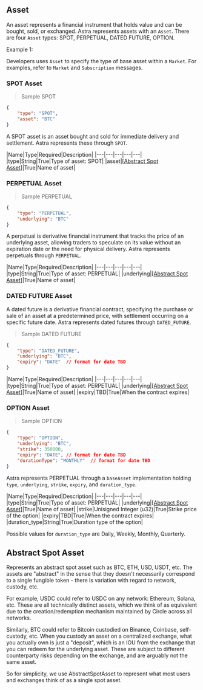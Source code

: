 ## Asset

An asset represents a financial instrument that holds value and can be bought, sold, or exchanged. Astra represents assets with an `Asset`. There are four `Asset` types: SPOT, PERPETUAL, DATED FUTURE, OPTION.

<!-- Currently, Astra provides support for SPOT and PERPETUALS. -->

Example 1: 

Developers uses `Asset` to specify the type of base asset within a `Market`. For examples, refer to `Market` and `Subscription` messages. 

### SPOT Asset

> Sample SPOT

```json
{
    "type": "SPOT",
    "asset": "BTC"
}
```

A SPOT asset is an asset bought and sold for immediate delivery and settlement. Astra represents these through `SPOT`. 

<!-- Example 1:

Developers uses `SPOT`, a type of `Asset`, to specify the type of base asset within a `Market`. For examples, refer to `Market` and `Subscription` messages.  -->


|Name|Type|Required|Description|
|---|---|---|---|---|
|type|String|True|Type of asset: SPOT|
|asset|[[Abstract Spot Asset](#abstract-spot-asset)]|True|Name of asset|

### PERPETUAL Asset

> Sample PERPETUAL

```json
{
    "type": "PERPETUAL",
    "underlying": "BTC"
}
```

A perpetual is derivative financial instrument that tracks the price of an underlying asset, allowing traders to speculate on its value without an expiration date or the need for physical delivery. Astra represents perpetuals through `PERPETUAL`.

|Name|Type|Required|Description|
|---|---|---|---|---|
|type|String|True|Type of asset: PERPETUAL|
|underlying|[[Abstract Spot Asset](#abstract-spot-asset)]|True|Name of asset|

### DATED FUTURE Asset

A dated future is a derivative financial contract, specifying the purchase or sale of an asset at a predetermined price, with settlement occurring on a specific future date. Astra represents dated futures through `DATED_FUTURE`.

> Sample DATED FUTURE

```json
{
    "type": "DATED_FUTURE",
    "underlying": "BTC",
    "expiry": "DATE"  // format for date TBD
}
```

|Name|Type|Required|Description|
|---|---|---|---|---|
|type|String|True|Type of asset: PERPETUAL|
|underlying|[[Abstract Spot Asset](#abstract-spot-asset)]|True|Name of asset|
|expiry|TBD|True|When the contract expires|

### OPTION Asset

> Sample OPTION

```json
{
    "type": "OPTION",
    "underlying": "BTC",
    "strike": 350000,
    "expiry": "DATE", // format for date TBD
    "durationType": "MONTHLY"  // format for date TBD
}
```

Astra represents PERPETUAL through a `baseAsset` implementation holding `type`, `underlying`, `strike`, `expiry`, and `duration_type`.


|Name|Type|Required|Description|
|---|---|---|---|---|
|type|String|True|Type of asset: PERPETUAL|
|underlying|[[Abstract Spot Asset](#abstract-spot-asset)]|True|Name of asset|
|strike|Unisigned Integer (u32)|True|Strike price of the option|
|expiry|TBD|True|When the contract expires|
|duration_type|String|True|Duration type of the option|

<aside class="notice">
Possible values for <code>duration_type</code> are Daily, Weekly, Monthly, Quarterly.
</aside>


## Abstract Spot Asset

Represents an abstract spot asset such as BTC, ETH, USD, USDT, etc.
The assets are "abstract" in the sense that they doesn't necessarily
correspond to a single fungible token - there is variation with regard to
network, custody, etc.

For example, USDC could refer to USDC on any network: Ethereum, Solana, etc.
These are all technically distinct assets, which we think of as equivalent
due to the creation/redemption mechanism maintained by Circle across all
networks.

Similarly, BTC could refer to Bitcoin custodied on Binance,
Coinbase, self-custody, etc. When you custody an asset on a centralized
exchange, what you actually own is just a "deposit", which is an IOU from
the exchange that you can redeem for the underlying asset. These are subject
to different counterparty risks depending on the exchange, and are arguably
not the same asset.

So for simplicity, we use AbstractSpotAsset to represent what most users and
exchanges think of as a single spot asset.

